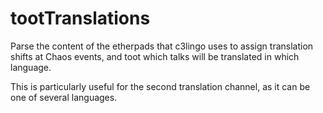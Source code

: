 # tootTranslations

Parse the content of the etherpads that c3lingo uses to assign translation shifts at Chaos events, 
and toot which talks will be translated in which language.

This is particularly useful for the second translation channel, as it can be one of several languages.


